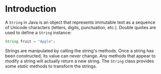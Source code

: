 # Introduction

A `String` in Java is an object that represents immutable text as a sequence of Unicode characters (letters, digits, punctuation, etc.).
Double quotes are used to define a `String` instance:

```java
String fruit = "Apple";
```

Strings are manipulated by calling the string's methods.
Once a string has been constructed, its value can never change.
Any methods that appear to modify a string will actually return a new string.
The `String` class provides some _static_ methods to transform the strings.
